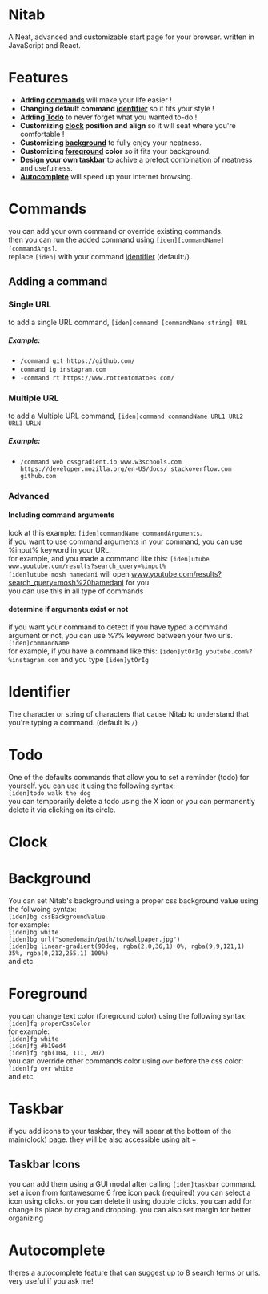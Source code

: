 # Nitab
A Neat, advanced and customizable start page for your browser. written in JavaScript and React.

# Features
- **Adding [commands](#commands)** will make your life easier !
- **Changing default command [identifier](#identifier)** so it fits your style !
- **Adding [Todo](#todo)** to never forget what you wanted to-do !
- **Customizing [clock](#clock) position and align** so it will seat where you're comfortable !
- **Customizing [background](#background)** to fully enjoy your neatness.
- **Customizing [foreground](#foreground) color** so it fits your background.
- **Design your own [taskbar](#taskbar)** to achive a prefect combination of neatness and usefulness.
- **[Autocomplete](#Autocomplete)** will speed up your internet browsing.


# Commands
you can add your own command or override existing commands.
<br/>
then you can run the added command using `[iden][commandName] [commandArgs]`.
<br/>
replace `[iden]` with your command [identifier](#identifier) (default:/).

## Adding a command
### Single URL
to add a single URL command, `[iden]command [commandName:string] URL`
##### Example: 
* `/command git https://github.com/`
* `command ig instagram.com`
* `-command rt https://www.rottentomatoes.com/`

### Multiple URL
to add a Multiple URL command, `[iden]command commandName URL1 URL2 URL3 URLN`
##### Example: 
* `/command web cssgradient.io www.w3schools.com https://developer.mozilla.org/en-US/docs/ stackoverflow.com github.com`

### Advanced
#### Including command arguments
look at this example: `[iden]commandName commandArguments`.
<br/>
if you want to use command arguments in your command, you can use %input% keyword in your URL.
<br/>
for example, and you made a command like this: `[iden]utube www.youtube.com/results?search_query=%input%`
<br/>
`[iden]utube mosh hamedani` will open www.youtube.com/results?search_query=mosh%20hamedani for you.
<br/>
you can use this in all type of commands

#### determine if arguments exist or not
if you want your command to detect if you have typed a command argument or not, you can use %?% keyword between your two urls.
<br/>
`[iden]commandName `
<br/>
for example, if you have a command like this: `[iden]ytOrIg youtube.com%?%instagram.com` and you type `[iden]ytOrIg` 


# Identifier
The character or string of characters that cause Nitab to understand that you're typing a command. (default is `/`)
# Todo
One of the defaults commands that allow you to set a reminder (todo) for yourself. you can use it using the following syntax:  
`[iden]todo walk the dog`  
you can temporarily delete a todo using the X icon or you can permanently delete it via clicking on its circle.
# Clock
# Background
You can set Nitab's background using a proper css background value using the follwoing syntax:  
`[iden]bg cssBackgroundValue`  
for example:  
`[iden]bg white`  
`[iden]bg url("somedomain/path/to/wallpaper.jpg")`  
`[iden]bg linear-gradient(90deg, rgba(2,0,36,1) 0%, rgba(9,9,121,1) 35%, rgba(0,212,255,1) 100%)`  
and etc
# Foreground
you can change text color (foreground color) using the following syntax:  
`[iden]fg properCssColor`  
for example:  
`[iden]fg white`  
`[iden]fg #b19ed4`  
`[iden]fg rgb(104, 111, 207)`  
you can override other commands color using `ovr` before the css color:  
`[iden]fg ovr white`  
and etc

# Taskbar 
if you add icons to your taskbar, they will apear at the bottom of the main(clock) page. they will be also accessible using alt + <num-keys>
## Taskbar Icons
you can add them using a GUI modal after calling `[iden]taskbar` command.  
set a icon from fontawesome 6 free icon pack (required)
you can select a icon using clicks. or you can delete it using double clicks. you can add for change its place by drag and dropping. 
you can also set margin for better organizing 
# Autocomplete
theres a autocomplete feature that can suggest up to 8 search terms or urls. very useful if you ask me!
